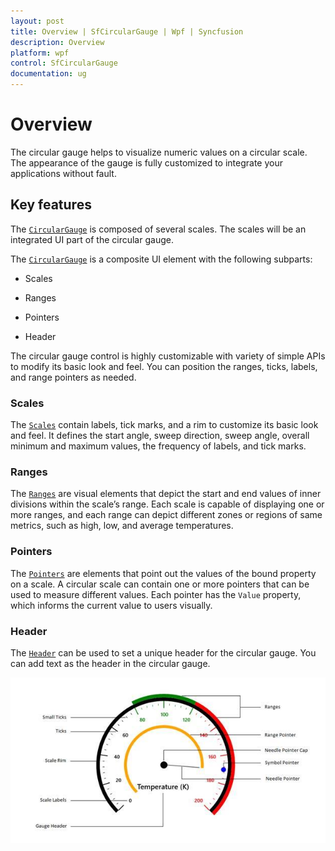 ```yaml
---
layout: post
title: Overview | SfCircularGauge | Wpf | Syncfusion
description: Overview
platform: wpf
control: SfCircularGauge
documentation: ug
---
```

# Overview

The circular gauge helps to visualize numeric values on a circular scale. The appearance of the gauge is fully customized to integrate your applications without fault.

## Key features

The [`CircularGauge`](https://help.syncfusion.com/cr/cref_files/wpf/gauge/Syncfusion.Gauge.WPF~Syncfusion.Windows.Gauge.CircularGauge.html) is composed of several scales. The scales will be an integrated UI part of the circular gauge.

The [`CircularGauge`](https://help.syncfusion.com/cr/cref_files/wpf/gauge/Syncfusion.Gauge.WPF~Syncfusion.Windows.Gauge.CircularGauge.html) is a composite UI element with the following subparts:

* Scales

* Ranges

* Pointers

* Header

The circular gauge control is highly customizable with variety of simple APIs to modify its basic look and feel. You can position the ranges, ticks, labels, and range pointers as needed.

### Scales

The [`Scales`](https://help.syncfusion.com/wpf/sfcirculargauge/scales) contain labels, tick marks, and a rim to customize its basic look and feel. It defines the start angle, sweep direction, sweep angle, overall minimum and maximum values, the frequency of labels, and tick marks.

### Ranges

The [`Ranges`](https://help.syncfusion.com/wpf/sfcirculargauge/ranges) are visual elements that depict the start and end values of inner divisions within the scale’s range. Each scale is capable of displaying one or more ranges, and each range can depict different zones or regions of same metrics, such as high, low, and average temperatures.

### Pointers

The [`Pointers`](https://help.syncfusion.com/wpf/sfcirculargauge/pointers) are elements that point out the values of the bound property on a scale. A circular scale can contain one or more pointers that can be used to measure different values. Each pointer has the `Value` property, which informs the current value to users visually.

### Header

The [`Header`](https://help.syncfusion.com/wpf/sfcirculargauge/header) can be used to set a unique header for the circular gauge. You can add text as the header in the circular gauge.

![](Overview_images/Overview_img1.jpeg)


